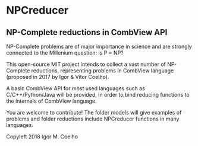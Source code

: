 # NPCreducer
## NP-Complete reductions in CombView API

NP-Complete problems are of major importance in science and are strongly connected to the Millenium question: is P = NP?

This open-source MIT project intends to collect a vast number of NP-Complete reductions, 
representing problems in CombView language (proposed in 2017 by Igor & Vitor Coelho).

A basic CombView API for most used languages such as C/C++/Python/Java will be provided, 
in order to bind reducing functions to the internals of CombView language.

You are welcome to contribute! The folder models will give examples of problems and folder reductions
include NPCreducer functions in many languages.

Copyleft 2018
Igor M. Coelho
